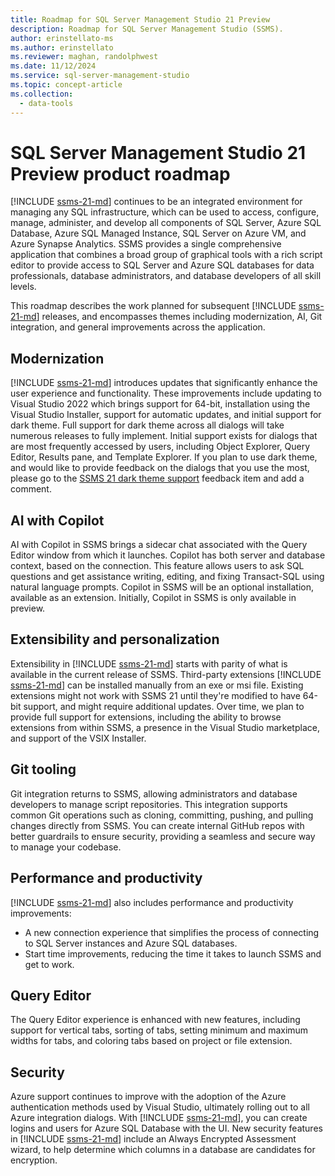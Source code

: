 ```yaml
---
title: Roadmap for SQL Server Management Studio 21 Preview
description: Roadmap for SQL Server Management Studio (SSMS).
author: erinstellato-ms
ms.author: erinstellato
ms.reviewer: maghan, randolphwest
ms.date: 11/12/2024
ms.service: sql-server-management-studio
ms.topic: concept-article
ms.collection:
  - data-tools
---
```

# SQL Server Management Studio 21 Preview product roadmap

[!INCLUDE [ssms-21-md](../includes/ssms-21-md.md)] continues to be an integrated environment for managing any SQL infrastructure, which can be used to access, configure, manage, administer, and develop all components of SQL Server, Azure SQL Database, Azure SQL Managed Instance, SQL Server on Azure VM, and Azure Synapse Analytics. SSMS provides a single comprehensive application that combines a broad group of graphical tools with a rich script editor to provide access to SQL Server and Azure SQL databases for data professionals, database administrators, and database developers of all skill levels.

This roadmap describes the work planned for subsequent [!INCLUDE [ssms-21-md](../includes/ssms-21-md.md)] releases, and encompasses themes including modernization, AI, Git integration, and general improvements across the application.

## Modernization

[!INCLUDE [ssms-21-md](../includes/ssms-21-md.md)] introduces updates that significantly enhance the user experience and functionality. These improvements include updating to Visual Studio 2022 which brings support for 64-bit, installation using the Visual Studio Installer, support for automatic updates, and initial support for dark theme. Full support for dark theme across all dialogs will take numerous releases to fully implement. Initial support exists for dialogs that are most frequently accessed by users, including Object Explorer, Query Editor, Results pane, and Template Explorer. If you plan to use dark theme, and would like to provide feedback on the dialogs that you use the most, please go to the [SSMS 21 dark theme support](https://feedback.azure.com/d365community/idea/35006f2b-73a0-ef11-8a69-7c1e520a48ea) feedback item and add a comment.

## AI with Copilot

AI with Copilot in SSMS brings a sidecar chat associated with the Query Editor window from which it launches. Copilot has both server and database context, based on the connection. This feature allows users to ask SQL questions and get assistance writing, editing, and fixing Transact-SQL using natural language prompts. Copilot in SSMS will be an optional installation, available as an extension. Initially, Copilot in SSMS is only available in preview.

## Extensibility and personalization

Extensibility in [!INCLUDE [ssms-21-md](../includes/ssms-21-md.md)] starts with parity of what is available in the current release of SSMS. Third-party extensions [!INCLUDE [ssms-21-md](../includes/ssms-21-md.md)] can be installed manually from an exe or msi file. Existing extensions might not work with SSMS 21 until they're modified to have 64-bit support, and might require additional updates. Over time, we plan to provide full support for extensions, including the ability to browse extensions from within SSMS, a presence in the Visual Studio marketplace, and support of the VSIX Installer.

## Git tooling

Git integration returns to SSMS, allowing administrators and database developers to manage script repositories. This integration supports common Git operations such as cloning, committing, pushing, and pulling changes directly from SSMS. You can create internal GitHub repos with better guardrails to ensure security, providing a seamless and secure way to manage your codebase.

## Performance and productivity

[!INCLUDE [ssms-21-md](../includes/ssms-21-md.md)] also includes performance and productivity improvements:

- A new connection experience that simplifies the process of connecting to SQL Server instances and Azure SQL databases.
- Start time improvements, reducing the time it takes to launch SSMS and get to work.

## Query Editor

The Query Editor experience is enhanced with new features, including support for vertical tabs, sorting of tabs, setting minimum and maximum widths for tabs, and coloring tabs based on project or file extension.

## Security

Azure support continues to improve with the adoption of the Azure authentication methods used by Visual Studio, ultimately rolling out to all Azure integration dialogs. With [!INCLUDE [ssms-21-md](../includes/ssms-21-md.md)], you can create logins and users for Azure SQL Database with the UI. New security features in [!INCLUDE [ssms-21-md](../includes/ssms-21-md.md)] include an Always Encrypted Assessment wizard, to help determine which columns in a database are candidates for encryption.
